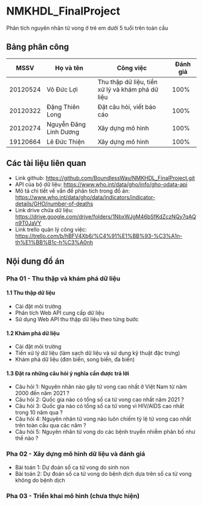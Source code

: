 # NMKHDL_FinalProject
Phân tích nguyên nhân tử vong ở trẻ em dưới 5 tuổi trên toàn cầu

## Bảng phân công
| MSSV | Họ và tên | Công việc | Đánh giá |
|---|---|---|---|
| 20120524 | Võ Đức Lợi | Thu thập dữ liệu, tiền xử lý và khám phá dữ liệu | 100% |
| 20120322 | Đặng Thiên Long | Đặt câu hỏi, viết báo cáo | 100% |
| 20120274 | Nguyễn Đăng Linh Dương | Xây dựng mô hình | 100% |
| 19120664 | Lê Đức Thiện | Xây dựng mô hình | 100% |

## Các tài liệu liên quan
+ Link github: https://github.com/BoundlessWay/NMKHDL_FinalProject.git
+ API của bộ dữ liệu: https://www.who.int/data/gho/info/gho-odata-api
+ Mô tả chi tiết về vấn đề phân tích trong đồ án: https://www.who.int/data/gho/data/indicators/indicator-details/GHO/number-of-deaths
+ Link drive chứa dữ liệu: https://drive.google.com/drive/folders/1NbxWJgM46bSfKdZczNQy7qAQn9T0JaVY
+ Link trello quản lý công việc: https://trello.com/b/hBFV4Xb6/%C4%91%E1%BB%93-%C3%A1n-th%E1%BB%B1c-h%C3%A0nh

## Nội dung đồ án
### Pha 01 - Thu thập và khám phá dữ liệu 
#### 1.1 Thu thập dữ liệu
+ Cài đặt môi trường
+ Phân tích Web API cung cấp dữ liệu
+ Sử dụng Web API thu thập dữ liệu theo từng bước
#### 1.2 Khám phá dữ liệu
+ Cài đặt môi trường
+ Tiền xử lý dữ liệu (làm sạch dữ liệu và sử dụng kỹ thuật đặc trưng)
+ Khám phá dữ liệu (đơn biến, song biến, đa biến)
#### 1.3 Đặt ra những câu hỏi ý nghĩa cần được trả lời
+ Câu hỏi 1: Nguyên nhân nào gây tử vong cao nhất ở Việt Nam từ năm 2000 đến năm 2021 ?
+ Câu hỏi 2: Quốc gia nào có tổng số ca tử vong cao nhất năm 2021 ?
+ Câu hỏi 3: Quốc gia nào có tổng số ca tử vong vì HIV/AIDS cao nhất trong 10 năm qua ?
+ Câu hỏi 4: Nguyên nhân tử vong nào luôn chiếm tỷ lệ tử vong cao nhất trên toàn cầu qua các năm ?
+ Câu hỏi 5: Nguyên nhân tử vong do các bệnh truyền nhiễm phân bố như thế nào ?
### Pha 02 - Xây dựng mô hình dữ liệu và đánh giá
+ Bài toán 1: Dự đoán số ca tử vong do sinh non
+ Bài toán 2: Dự đoán số ca tử vong do bệnh dịch dựa trên số ca tử vong không do bệnh dịch
### Pha 03 - Triển khai mô hình (chưa thực hiện)
